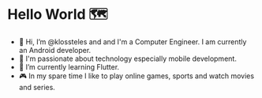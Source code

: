 # Hello World 🗺️

- 👋 Hi, I’m @klossteles and and I'm a Computer Engineer. I am currently an Android developer.
- 👀 I'm passionate about technology especially mobile development.
- 🌱 I’m currently learning Flutter.
- 🎮 In my spare time I like to play online games, sports and watch movies and series.

<!---
klossteles/klossteles is a ✨ special ✨ repository because its `README.md` (this file) appears on your GitHub profile.
You can click the Preview link to take a look at your changes.
--->
